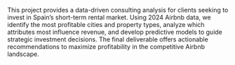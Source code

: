 This project provides a data-driven consulting analysis for clients seeking to invest in Spain’s short-term rental market. Using 2024 Airbnb data, we identify the most profitable cities and property types, analyze which attributes most influence revenue, and develop predictive models to guide strategic investment decisions. The final deliverable offers actionable recommendations to maximize profitability in the competitive Airbnb landscape.
